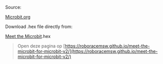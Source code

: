 Source:</p>
[Microbit.org](https://microbit.org/get-started/user-guide/meet-the-microbit-program/)

Download .hex file directly from:</p>
[Meet the Microbit](https://microbit.org/get-started/getting-started/power-up-and-play/?microbit=v2&welcomeProgram=old&actions=optionTwo).hex

> Open deze pagina op [https://roboracemsw.github.io/meet-the-microbit-for-microbit-v2/](https://roboracemsw.github.io/meet-the-microbit-for-microbit-v2/)

